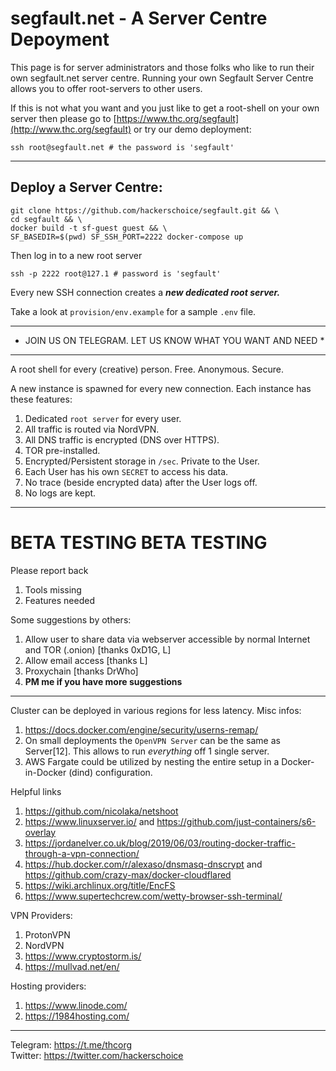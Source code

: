# segfault.net - A Server Centre Depoyment 

This page is for server administrators and those folks who like to run their own segfault.net server centre. Running your own Segfault Server Centre allows you to offer root-servers to other users.

If this is not what you want and you just like to get a root-shell on your own server then please go to [https://www.thc.org/segfault](http://www.thc.org/segfault) or try our demo deployment:
```shell
ssh root@segfault.net # the password is 'segfault'
```

---

## Deploy a Server Centre:
```shell
git clone https://github.com/hackerschoice/segfault.git && \
cd segfault && \
docker build -t sf-guest guest && \
SF_BASEDIR=$(pwd) SF_SSH_PORT=2222 docker-compose up
```

Then log in to a new root server
```shell
ssh -p 2222 root@127.1 # password is 'segfault'
```
Every new SSH connection creates a ***new dedicated root server.***

Take a look at ```provision/env.example``` for a sample ```.env``` file.

---
* JOIN US ON TELEGRAM. LET US KNOW WHAT YOU WANT AND NEED *
---

A root shell for every (creative) person. Free. Anonymous. Secure.

A new instance is spawned for every new connection. Each instance has these features:
1. Dedicated ```root server``` for every user.
1. All traffic is routed via NordVPN.
1. All DNS traffic is encrypted (DNS over HTTPS).
1. TOR pre-installed.
1. Encrypted/Persistent storage in ```/sec```. Private to the User.
1. Each User has his own ```SECRET``` to access his data.
1. No trace (beside encrypted data) after the User logs off.
1. No logs are kept.

---
# BETA TESTING BETA TESTING

Please report back
1. Tools missing
1. Features needed

Some suggestions by others:
1. Allow user to share data via webserver accessible by normal Internet and TOR (.onion) [thanks 0xD1G, L]
1. Allow email access [thanks L]
1. Proxychain [thanks DrWho]
1. **PM me if you have more suggestions** 
---

Cluster can be deployed in various regions for less latency.
Misc infos:
1. https://docs.docker.com/engine/security/userns-remap/
1. On small deployments the ```OpenVPN Server``` can be the same as Server[12]. This allows to run *everything* off 1 single server.
1. AWS Fargate could be utilized by nesting the entire setup in a Docker-in-Docker (dind) configuration.

Helpful links
1. https://github.com/nicolaka/netshoot
1. https://www.linuxserver.io/ and https://github.com/just-containers/s6-overlay
1. https://jordanelver.co.uk/blog/2019/06/03/routing-docker-traffic-through-a-vpn-connection/ 
1. https://hub.docker.com/r/alexaso/dnsmasq-dnscrypt and https://github.com/crazy-max/docker-cloudflared
2. https://wiki.archlinux.org/title/EncFS
3. https://www.supertechcrew.com/wetty-browser-ssh-terminal/

VPN Providers:
1. ProtonVPN
1. NordVPN
1. https://www.cryptostorm.is/
1. https://mullvad.net/en/

Hosting providers:
1. https://www.linode.com/
1. https://1984hosting.com/

---
Telegram: https://t.me/thcorg  
Twitter: https://twitter.com/hackerschoice

